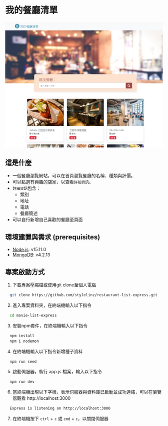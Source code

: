 # 我的餐廳清單

![demo](demo.png)

## 這是什麼
* 一個餐廳瀏覽網站，可以在首頁瀏覽餐廳的名稱、種類與評價。
* 可以點選有興趣的店家，以查看`詳細資訊`。
* `詳細資訊`包含：
  * 類別
  * 地址
  * 電話
  * 餐廳簡述
* 可以自行新增自己喜歡的餐廳至頁面

## 環境建置與需求 (prerequisites)
 * [Node.js](https://nodejs.org/en/): v15.11.0
 * [MongoDB](https://www.mongodb.com/try/download/community): v4.2.13

## 專案啟動方式
  1. 下載專案壓縮檔或使用git clone至個人電腦
  ```bash
    git clone https://github.com/stylelinz/restaurant-list-express.git
  ```
  2. 進入專案資料夾，在終端機輸入以下指令
  ```bash
    cd movie-list-express
  ```
  3. 安裝npm套件，在終端機輸入以下指令
  ```bash
    npm install
    npm i nodemon
  ```

  4. 在終端機輸入以下指令新增種子資料
  ```bash
    npm run seed
  ```

  5. 啟動伺服器，執行 app.js 檔案，輸入以下指令
  ```bash
    npm run dev
  ```

  6. 當終端機出現以下字樣，表示伺服器與資料庫已啟動並成功連結，可以在瀏覽器觀看 http://localhost:3000
  ```bash
    Express is listening on http://localhost:3000
  ```

  7. 在終端機按下 `ctrl` + `c` 或 `cmd` + `c`，以關閉伺服器